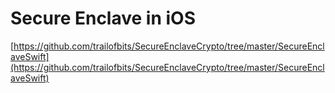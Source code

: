 # Secure Enclave in iOS

[https://github.com/trailofbits/SecureEnclaveCrypto/tree/master/SecureEnclaveSwift](https://github.com/trailofbits/SecureEnclaveCrypto/tree/master/SecureEnclaveSwift)